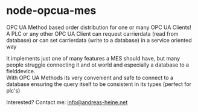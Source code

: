 # node-opcua-mes  

OPC UA Method based order distribution for one or many OPC UA Clients!   
A PLC or any other OPC UA Client can request carrierdata (read from database) or can set carrierdata (write to a database) in a service oriented way  
  
It implements just one of many features a MES should have, but many people struggle connecting it and ot world and especially a database to a fielddevice.  
With OPC UA Methods its very convenient and safe to connect to a database ensuring the query itself to be consistent in its types (perfect for plc's)  
  
Interested? Contact me: info@andreas-heine.net  
